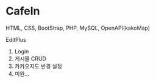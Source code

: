 # CafeIn
 
HTML, CSS, BootStrap, PHP, MySQL, OpenAPI(kakoMap)

EditPlus

1. Login
2. 게시물 CRUD
3. 카카오지도 반경 설정
4. 미완...
